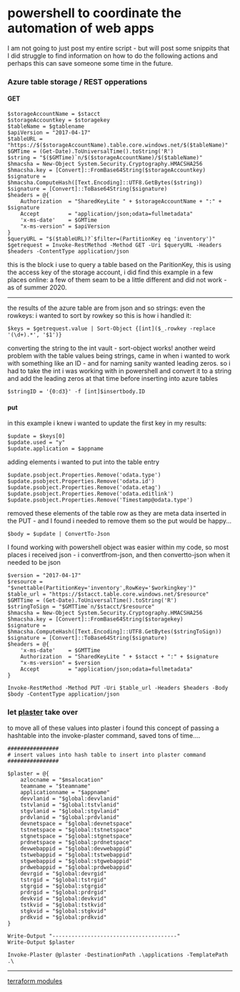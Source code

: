 # powershell to coordinate the automation of web apps

I am not going to just post my entire script - but will post some snippits that I did struggle to find information on how to do the following actions and perhaps this can save someone some time in the future. 

### Azure table storage / REST opperations

#### GET

    $storageAccountName = $stacct
    $storageAccountkey = $storagekey
    $tableName = $gtablename
    $apiVersion = "2017-04-17"
    $tableURL = "https://$($storageAccountName).table.core.windows.net/$($tableName)"
    $GMTime = (Get-Date).ToUniversalTime().toString('R')
    $string = "$($GMTime)`n/$($storageAccountName)/$($tableName)"
    $hmacsha = New-Object System.Security.Cryptography.HMACSHA256
    $hmacsha.key = [Convert]::FromBase64String($storageAccountkey)
    $signature = $hmacsha.ComputeHash([Text.Encoding]::UTF8.GetBytes($string))
    $signature = [Convert]::ToBase64String($signature)
    $headers = @{    
        Authorization  = "SharedKeyLite " + $storageAccountName + ":" + $signature
        Accept         = "application/json;odata=fullmetadata"
        'x-ms-date'    = $GMTime
        "x-ms-version" = $apiVersion
    }
    $queryURL = "$($tableURL)?`$filter=(PartitionKey eq 'inventory')"
    $getrequest = Invoke-RestMethod -Method GET -Uri $queryURL -Headers $headers -ContentType application/json

this is the block i use to query a table based on the ParitionKey, this is using the access key of the storage account, i did find this example in a few places online: a few of them seam to be a little different and did not work - as of summer 2020.

---

the results of the azure table are from json and so strings: even the rowkeys: i wanted to sort by rowkey so this is how i handled it:

    $keys = $getrequest.value | Sort-Object {[int]($_.rowkey -replace '(\d+).*', '$1')}

converting the string to the int vault - sort-object works!
another weird problem with the table values being strings, came in when i wanted to work with something like an ID - and for naming sanity wanted leading zeros.
so i had to take the int i was working with in powershell and convert it to a string and add the leading zeros at that time before inserting into azure tables

    $stringID = '{0:d3}' -f [int]$insertbody.ID


#### put

in this example i knew i wanted to update the first key in my results: 

    $update = $keys[0]
    $update.used = "y"
    $update.application = $appname

adding elements i wanted to put into the table entry

    $update.psobject.Properties.Remove('odata.type')
    $update.psobject.Properties.Remove('odata.id')
    $update.psobject.Properties.Remove('odata.etag')
    $update.psobject.Properties.Remove('odata.editlink')
    $update.psobject.Properties.Remove('Timestamp@odata.type')

removed these elements of the table row as they are meta data inserted in the PUT - and I found i needed to remove them so the put would be happy...

    $body = $update | ConvertTo-Json

I found working with powershell object was easier within my code, so most places i received json - i convertfrom-json, and then convertto-json when it needed to be json

    $version = "2017-04-17"
    $resource = "$vnettable(PartitionKey='inventory',RowKey='$workingkey')"
    $table_url = "https://$stacct.table.core.windows.net/$resource"
    $GMTTime = (Get-Date).ToUniversalTime().toString('R')
    $stringToSign = "$GMTTime`n/$stacct/$resource"
    $hmacsha = New-Object System.Security.Cryptography.HMACSHA256
    $hmacsha.key = [Convert]::FromBase64String($storagekey)
    $signature = $hmacsha.ComputeHash([Text.Encoding]::UTF8.GetBytes($stringToSign))
    $signature = [Convert]::ToBase64String($signature)
    $headers = @{
        'x-ms-date'    = $GMTTime
        Authorization  = "SharedKeyLite " + $stacct + ":" + $signature
        "x-ms-version" = $version
        Accept         = "application/json;odata=fullmetadata"
    }

    Invoke-RestMethod -Method PUT -Uri $table_url -Headers $headers -Body $body -ContentType application/json

### let [plaster](https://github.com/PowerShellOrg/Plaster) take over 

to move all of these values into plaster i found this concept of passing a hashtable into the invoke-plaster command, saved tons of time....

    ################
    # insert values into hash table to insert into plaster command
    ################

    $plaster = @{
        azlocname = "$msalocation"
        teamname = "$teamname"
        applicationname = "$appname"
        devvlanid = "$global:devvlanid"
        tstvlanid = "$global:tstvlanid"
        stgvlanid = "$global:stgvlanid"
        prdvlanid = "$global:prdvlanid"
        devnetspace = "$global:devnetspace"
        tstnetspace = "$global:tstnetspace"
        stgnetspace = "$global:stgnetspace"
        prdnetspace = "$global:prdnetspace"
        devwebappid = "$global:devwebappid"
        tstwebappid = "$global:tstwebappid"
        stgwebappid = "$global:stgwebappid"
        prdwebappid = "$global:prdwebappid"
        devrgid = "$global:devrgid"
        tstrgid = "$global:tstrgid"
        stgrgid = "$global:stgrgid"
        prdrgid = "$global:prdrgid"
        devkvid = "$global:devkvid"
        tstkvid = "$global:tstkvid"
        stgkvid = "$global:stgkvid"
        prdkvid = "$global:prdkvid"
    }

    Write-Output "---------------------------------------"
    Write-Output $plaster

    Invoke-Plaster @plaster -DestinationPath .\applications -TemplatePath .\

---
[terraform modules](tfmodules.md)
